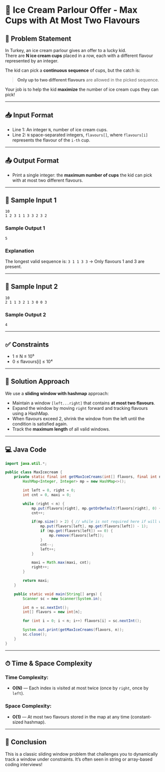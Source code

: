 # 🍦 Ice Cream Parlour Offer - Max Cups with At Most Two Flavours

## 🧩 Problem Statement

In Turkey, an ice cream parlour gives an offer to a lucky kid.  
There are **N ice cream cups** placed in a row, each with a different flavour represented by an integer.

The kid can pick a **continuous sequence** of cups, but the catch is:
> **Only up to two different flavours** are allowed in the picked sequence.

Your job is to help the kid **maximize** the number of ice cream cups they can pick!

---

## 📥 Input Format

- Line 1: An integer `N`, number of ice cream cups.
- Line 2: `N` space-separated integers, `flavours[]`, where `flavours[i]` represents the flavour of the `i-th` cup.

---

## 📤 Output Format

- Print a single integer: the **maximum number of cups** the kid can pick with at most two different flavours.

---

## 🧪 Sample Input 1
```
10
1 2 3 1 1 3 3 2 3 2
```

### Sample Output 1
```
5
```

### Explanation
The longest valid sequence is: `3 1 1 3 3` → Only flavours 1 and 3 are present.

---

## 🧪 Sample Input 2
```
10
2 1 1 3 2 1 3 0 0 3
```

### Sample Output 2
```
4
```

---

## ✅ Constraints

- 1 ≤ N ≤ 10⁵  
- 0 ≤ flavours[i] ≤ 10⁴

---

## 🚀 Solution Approach

We use a **sliding window with hashmap** approach:
- Maintain a window `[left...right]` that contains **at most two flavours**.
- Expand the window by moving `right` forward and tracking flavours using a HashMap.
- When flavours exceed 2, shrink the window from the left until the condition is satisfied again.
- Track the **maximum length** of all valid windows.

---

## 💻 Java Code
```java
import java.util.*;

public class MaxIcecream {
    private static final int getMaxIceCreams(int[] flavors, final int n) {
        HashMap<Integer, Integer> mp = new HashMap<>();

        int left = 0, right = 0;
        int cnt = 0, maxi = 0;

        while (right < n) {
            mp.put(flavors[right], mp.getOrDefault(flavors[right], 0) + 1);
            cnt++;

            if(mp.size() > 2) { // while is not required here if will work 
                mp.put(flavors[left], mp.get(flavors[left]) - 1);
                if (mp.get(flavors[left]) == 0) {
                    mp.remove(flavors[left]);
                }
                cnt--;
                left++;
            }

            maxi = Math.max(maxi, cnt);
            right++;
        }

        return maxi;
    }

    public static void main(String[] args) {
        Scanner sc = new Scanner(System.in);

        int n = sc.nextInt();
        int[] flavors = new int[n];

        for (int i = 0; i < n; i++) flavors[i] = sc.nextInt();

        System.out.print(getMaxIceCreams(flavors, n));
        sc.close();
    }
}
```

---

## ⏱ Time & Space Complexity

### Time Complexity:
- **O(N)** — Each index is visited at most twice (once by `right`, once by `left`).

### Space Complexity:
- **O(1)** — At most two flavours stored in the map at any time (constant-sized hashmap).

---

## 🏁 Conclusion

This is a classic sliding window problem that challenges you to dynamically track a window under constraints. It’s often seen in string or array-based coding interviews!

